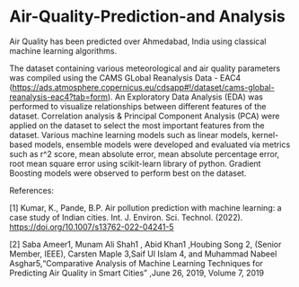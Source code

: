 # Air-Quality-Prediction-and Analysis

Air Quality has been predicted over Ahmedabad, India using classical machine learning algorithms.

The dataset containing various meteorological and air quality parameters was compiled using the CAMS GLobal Reanalysis Data - EAC4 (https://ads.atmosphere.copernicus.eu/cdsapp#!/dataset/cams-global-reanalysis-eac4?tab=form). An Exploratory Data Analysis (EDA) was performed to visualize relationships between different features of the dataset. Correlation analysis & Principal Component Analysis (PCA) were applied on the dataset to select the most important features from the dataset. Various machine learning models such as linear models, kernel-based models, ensemble models were developed and evaluated via metrics such as r^2 score, mean absolute error, mean absolute percentage error, root mean square error using scikit-learn library of python. Gradient Boosting models were observed to perform best on the dataset.

References:

[1]	Kumar, K., Pande, B.P. Air pollution prediction with machine learning: a case study of Indian cities. Int. J. Environ. Sci. Technol. (2022). https://doi.org/10.1007/s13762-022-04241-5

[2] Saba Ameer1, Munam Ali Shah1 , Abid Khan1 ,Houbing Song 2, (Senior Member, IEEE), Carsten Maple 3,Saif Ul Islam 4, and Muhammad Nabeel Asghar5,“Comparative Analysis of Machine Learning Techniques for Predicting Air Quality in Smart Cities” ,June 26, 2019, Volume 7, 2019
